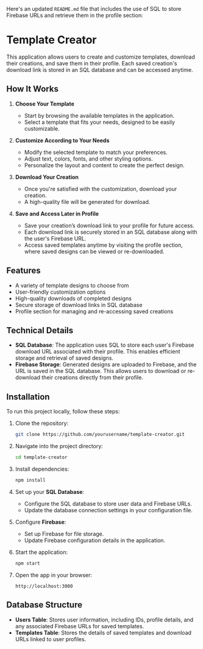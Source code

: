 Here's an updated `README.md` file that includes the use of SQL to store Firebase URLs and retrieve them in the profile section:


# Template Creator

This application allows users to create and customize templates, download their creations, and save them in their profile. Each saved creation's download link is stored in an SQL database and can be accessed anytime.

## How It Works

1. **Choose Your Template**
   - Start by browsing the available templates in the application.
   - Select a template that fits your needs, designed to be easily customizable.

2. **Customize According to Your Needs**
   - Modify the selected template to match your preferences.
   - Adjust text, colors, fonts, and other styling options.
   - Personalize the layout and content to create the perfect design.

3. **Download Your Creation**
   - Once you're satisfied with the customization, download your creation.
   - A high-quality file will be generated for download.

4. **Save and Access Later in Profile**
   - Save your creation’s download link to your profile for future access.
   - Each download link is securely stored in an SQL database along with the user's Firebase URL.
   - Access saved templates anytime by visiting the profile section, where saved designs can be viewed or re-downloaded.

## Features

- A variety of template designs to choose from
- User-friendly customization options
- High-quality downloads of completed designs
- Secure storage of download links in SQL database
- Profile section for managing and re-accessing saved creations

## Technical Details

- **SQL Database**: The application uses SQL to store each user's Firebase download URL associated with their profile. This enables efficient storage and retrieval of saved designs.
- **Firebase Storage**: Generated designs are uploaded to Firebase, and the URL is saved in the SQL database. This allows users to download or re-download their creations directly from their profile.
  
## Installation

To run this project locally, follow these steps:

1. Clone the repository:
   ```bash
   git clone https://github.com/yourusername/template-creator.git
   ```

2. Navigate into the project directory:
   ```bash
   cd template-creator
   ```

3. Install dependencies:
   ```bash
   npm install
   ```

4. Set up your **SQL Database**:
   - Configure the SQL database to store user data and Firebase URLs.
   - Update the database connection settings in your configuration file.

5. Configure **Firebase**:
   - Set up Firebase for file storage.
   - Update Firebase configuration details in the application.

6. Start the application:
   ```bash
   npm start
   ```

7. Open the app in your browser:
   ```
   http://localhost:3000
   ```

## Database Structure

- **Users Table**: Stores user information, including IDs, profile details, and any associated Firebase URLs for saved templates.
- **Templates Table**: Stores the details of saved templates and download URLs linked to user profiles.

